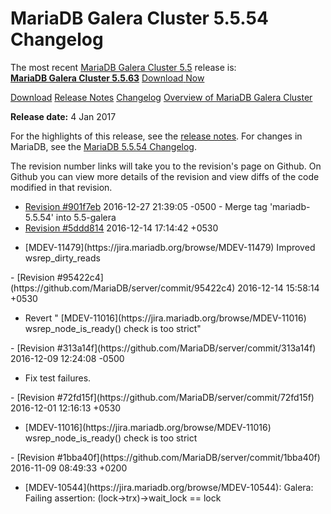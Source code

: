 # MariaDB Galera Cluster 5.5.54 Changelog

The most recent [MariaDB Galera Cluster 5.5](/kb/en/galera/) release is:<br>
<span class="cstm-style lead"><strong>[MariaDB Galera Cluster 5.5.63](/replication/galera-cluster/mariadb-galera-cluster-releases/mariadb-galera-55-release-notes/mariadb-galera-cluster-5563-release-notes/)</strong> [Download<span>&nbsp;</span>Now](https://downloads.mariadb.org/mariadb-galera/5.5)</span>

[Download](http://downloads.mariadb.org/mariadb-galera/5.5.54)
[Release Notes](/replication/galera-cluster/mariadb-galera-cluster-releases/mariadb-galera-55-release-notes/mariadb-galera-cluster-5554-release-notes/)
[Changelog](/replication/galera-cluster/mariadb-galera-cluster-releases/mariadb-galera-55-changelogs/mariadb-galera-cluster-5554-changelog/)
[Overview of MariaDB Galera Cluster](/replication/galera-cluster/what-is-mariadb-galera-cluster/)

<strong>Release date:</strong> 4 Jan 2017

For the highlights of this release, see the
[release notes](/replication/galera-cluster/mariadb-galera-cluster-releases/mariadb-galera-55-release-notes/mariadb-galera-cluster-5554-release-notes/). For changes in
MariaDB, see the [MariaDB 5.5.54 Changelog](/kb/en/mariadb-5554-changelog/).

The revision number links will take you to the revision's page on Github. On
Github you can view more details of the revision and view diffs of the code
modified in that revision.

- <span class="cstm-style datetime">[Revision #901f7eb](https://github.com/MariaDB/server/commit/901f7eb) 2016-12-27 21:39:05 -0500 - Merge tag 'mariadb-5.5.54' into 5.5-galera</span>
- [Revision #5ddd814](https://github.com/MariaDB/server/commit/5ddd814)
<span class="cstm-style datetime">2016-12-14 17:14:42 +0530</span>
<ul start="1"><li>[MDEV-11479](https://jira.mariadb.org/browse/MDEV-11479) Improved wsrep_dirty_reads
</li></ul>
- [Revision #95422c4](https://github.com/MariaDB/server/commit/95422c4)
<span class="cstm-style datetime">2016-12-14 15:58:14 +0530</span>
<ul start="1"><li>Revert "      [MDEV-11016](https://jira.mariadb.org/browse/MDEV-11016) wsrep_node_is_ready() check is too strict"
</li></ul>
- [Revision #313a14f](https://github.com/MariaDB/server/commit/313a14f)
<span class="cstm-style datetime">2016-12-09 12:24:08 -0500</span>
<ul start="1"><li>Fix test failures.
</li></ul>
- [Revision #72fd15f](https://github.com/MariaDB/server/commit/72fd15f)
<span class="cstm-style datetime">2016-12-01 12:16:13 +0530</span>
<ul start="1"><li>[MDEV-11016](https://jira.mariadb.org/browse/MDEV-11016) wsrep_node_is_ready() check is too strict
</li></ul>
- [Revision #1bba40f](https://github.com/MariaDB/server/commit/1bba40f)
<span class="cstm-style datetime">2016-11-09 08:49:33 +0200</span>
<ul start="1"><li>[MDEV-10544](https://jira.mariadb.org/browse/MDEV-10544): Galera: Failing assertion: (lock-&gt;trx)-&gt;wait_lock == lock
</li></ul>